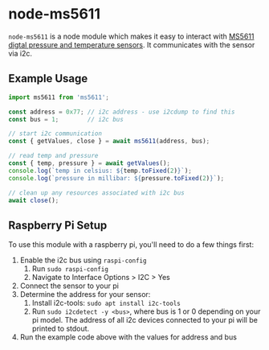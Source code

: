 # node-ms5611

`node-ms5611` is a node module which makes it easy to interact with [MS5611 digtal pressure and temperature sensors](https://www.te.com/commerce/DocumentDelivery/DDEController?Action=showdoc&DocId=Data+Sheet%7FMS5611-01BA03%7FB3%7Fpdf%7FEnglish%7FENG_DS_MS5611-01BA03_B3.pdf%7FCAT-BLPS0036). It communicates with the sensor via i2c.

## Example Usage
```javascript
import ms5611 from 'ms5611';

const address = 0x77; // i2c address - use i2cdump to find this
const bus = 1;        // i2c bus

// start i2c communication
const { getValues, close } = await ms5611(address, bus);

// read temp and pressure
const { temp, pressure } = await getValues();
console.log(`temp in celsius: ${temp.toFixed(2)}`);
console.log(`pressure in millibar: ${pressure.toFixed(2)}`);

// clean up any resources associated with i2c bus
await close();
```

## Raspberry Pi Setup

To use this module with a raspberry pi, you'll need to do a few things first:
1. Enable the i2c bus using `raspi-config`
   1. Run `sudo raspi-config`
   2. Navigate to Interface Options > I2C > Yes
2. Connect the sensor to your pi
3. Determine the address for your sensor:
   1. Install i2c-tools: `sudo apt install i2c-tools`
   2. Run `sudo i2cdetect -y <bus>`, where bus is 1 or 0 depending on your pi model.
   The address of all i2c devices connected to your pi will be printed to stdout.
4. Run the example code above with the values for address and bus
